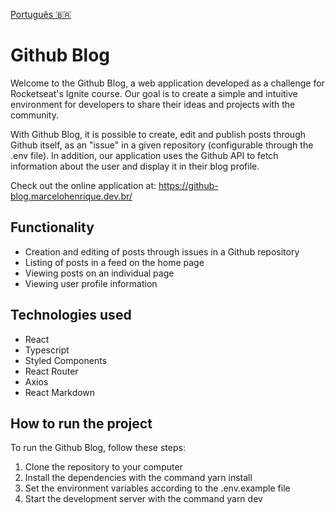 [Português 🇧🇷](README.pt.md)

# Github Blog

Welcome to the Github Blog, a web application developed as a challenge for Rocketseat's Ignite course. Our goal is to create a simple and intuitive environment for developers to share their ideas and projects with the community.

With Github Blog, it is possible to create, edit and publish posts through Github itself, as an "issue" in a given repository (configurable through the .env file). In addition, our application uses the Github API to fetch information about the user and display it in their blog profile.

Check out the online application at: https://github-blog.marcelohenrique.dev.br/

## Functionality

- Creation and editing of posts through issues in a Github repository
- Listing of posts in a feed on the home page
- Viewing posts on an individual page
- Viewing user profile information
    
## Technologies used

- React
- Typescript
- Styled Components
- React Router
- Axios
- React Markdown
    
## How to run the project

To run the Github Blog, follow these steps:

1. Clone the repository to your computer
2. Install the dependencies with the command yarn install
3. Set the environment variables according to the .env.example file
4. Start the development server with the command yarn dev
